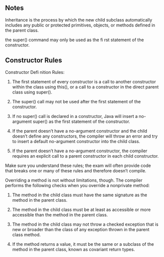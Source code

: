 ## Notes

Inheritance is the process by which the new child subclass automatically includes any
public or protected primitives, objects, or methods defined in the parent class.

the super() command may only
be used as the fi rst statement of the constructor.


## Constructor Rules

Constructor Defi nition Rules:

1. The first statement of every constructor is a call to another constructor within the class
using this(), or a call to a constructor in the direct parent class using super().

2. The super() call may not be used after the first statement of the constructor.

3. If no super() call is declared in a constructor, Java will insert a no-argument super()
as the first statement of the constructor.

4. If the parent doesn’t have a no-argument constructor and the child doesn’t define any
constructors, the compiler will throw an error and try to insert a default no-argument
constructor into the child class.

5. If the parent doesn’t have a no-argument constructor, the compiler requires an explicit
call to a parent constructor in each child constructor.

Make sure you understand these rules; the exam will often provide code that breaks one
or many of these rules and therefore doesn’t compile.

Overriding a method is not without limitations, though. The compiler performs the following
checks when you override a nonprivate method:

1. The method in the child class must have the same signature as the method in the parent
class.

2. The method in the child class must be at least as accessible or more accessible than the
method in the parent class.

3. The method in the child class may not throw a checked exception that is new or
broader than the class of any exception thrown in the parent class method.

4. If the method returns a value, it must be the same or a subclass of the method in the
parent class, known as covariant return types.